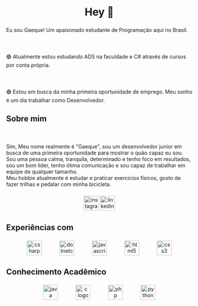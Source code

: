 <h1 align="center">Hey 🤙</h1>

###

<p align="left">Eu sou Gaeque! Um apaixonado estudante de Programação aqui no Brasil.</p>

###

<br clear="both">

<p align="left">🟣 Atualmente estou estudando ADS na faculdade e C# através de cursos por conta própria.</p>

###

<br clear="both">

<p align="left">🟣 Estou em busca da minha primeira oportunidade de emprego. Meu sonho é um dia trabalhar como Desenvolvedor.</p>


<h2 align="left">Sobre mim</h2>

###

<br clear="both">

<p align="left">Sim, Meu nome realmente é "Gaeque", sou um desenvolvedor junior em busca de uma primeira oportunidade para mostrar o quão capaz eu sou.<br>Sou uma pessoa calma, tranquila, determinado e tenho foco em resultados, sou um bom lider, tenho ótima comunicação e sou capaz de trabalhar em equipe de qualquer tamanho.<br>Meu hobbie atualmente é estudar e praticar exercicios físicos, gosto de fazer trilhas e pedalar com minha bicicleta.</p>

###

<div align="center">
  <img src="https://img.shields.io/static/v1?message=Instagram&logo=instagram&label=&color=E4405F&logoColor=white&labelColor=&style=for-the-badge" height="40" alt="instagram logo"  />
  <img src="https://img.shields.io/static/v1?message=LinkedIn&logo=linkedin&label=&color=0077B5&logoColor=white&labelColor=&style=for-the-badge" height="40" alt="linkedin logo"  />
</div>

###

<h2 align="left">Experiências com</h2>

###

<div align="center">
  <img src="https://cdn.jsdelivr.net/gh/devicons/devicon/icons/csharp/csharp-original.svg" height="40" alt="csharp logo"  />
  <img width="40" />
  <img src="https://cdn.jsdelivr.net/gh/devicons/devicon/icons/dotnetcore/dotnetcore-original.svg" height="40" alt="dotnetcore logo"  />
  <img width="40" />
  <img src="https://cdn.jsdelivr.net/gh/devicons/devicon/icons/javascript/javascript-original.svg" height="40" alt="javascript logo"  />
  <img width="40" />
  <img src="https://cdn.jsdelivr.net/gh/devicons/devicon/icons/html5/html5-original.svg" height="40" alt="html5 logo"  />
  <img width="40" />
  <img src="https://cdn.jsdelivr.net/gh/devicons/devicon/icons/css3/css3-original.svg" height="40" alt="css3 logo"  />
</div>

###

<h2 align="left">Conhecimento Acadêmico</h2>

###

<div align="center">
  <img src="https://cdn.jsdelivr.net/gh/devicons/devicon/icons/java/java-original.svg" height="40" alt="java logo"  />
  <img width="40" />
  <img src="https://cdn.jsdelivr.net/gh/devicons/devicon/icons/c/c-original.svg" height="40" alt="c logo"  />
  <img width="40" />
  <img src="https://cdn.jsdelivr.net/gh/devicons/devicon/icons/php/php-original.svg" height="40" alt="php logo"  />
  <img width="40" />
  <img src="https://cdn.jsdelivr.net/gh/devicons/devicon/icons/python/python-original.svg" height="40" alt="python logo"  />
</div>

###
